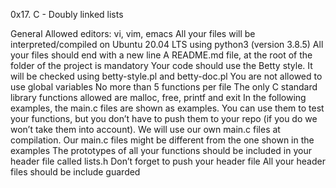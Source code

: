 0x17. C - Doubly linked lists

General
Allowed editors: vi, vim, emacs
All your files will be interpreted/compiled on Ubuntu 20.04 LTS using python3
(version 3.8.5)
All your files should end with a new line
A README.md file, at the root of the folder of the project is mandatory
Your code should use the Betty style. It will be checked using betty-style.pl
and betty-doc.pl
You are not allowed to use global variables
No more than 5 functions per file
The only C standard library functions allowed are malloc, free, printf and exit
In the following examples, the main.c files are shown as examples. You can use
them to test your functions, but you don’t have to push them to your repo (if
you do we won’t take them into account). We will use our own main.c files at
compilation. Our main.c files might be different from the one shown in the
examples
The prototypes of all your functions should be included in your header file
called lists.h
Don’t forget to push your header file
All your header files should be include guarded
